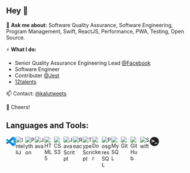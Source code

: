 ## Hey 👋 

💬 **Ask me about:** Software Quality Assurance, Software Engineering, Program Management, Swift, ReactJS, Performance, PWA, Testing, Open Source.

⚡️ **What I do:** 
- Senior Quality Assurance Engineering Lead [@Facebook](https://facebook.com)
- Software Engineer
- Contributer [@Jest](https://github.com/facebook/jest)
- [12talents](https://www.12talents.com)

📫 Contact: [@kalutweets](https://twitter.com/kalutweets)

🥂 Cheers!


## Languages and Tools:

<img align="left" alt="Visual Studio Code" width="26px" src="https://raw.githubusercontent.com/github/explore/80688e429a7d4ef2fca1e82350fe8e3517d3494d/topics/visual-studio-code/visual-studio-code.png" />
<img align="left" alt="IntelliJ" width="26px" src="https://raw.githubusercontent.com/anthonykaluuma/devicon/master/icons/intellij/intellij-original.svg" />
<img align="left" alt="Python" width="26px" src="https://raw.githubusercontent.com/anthonykaluuma/devicon/master/icons/python/python-original.svg" />
<img align="left" alt="Java" width="26px" src="https://raw.githubusercontent.com/anthonykaluuma/devicon/master/icons/java/java-original.svg" />
<img align="left" alt="HTML5" width="26px" src="https://raw.githubusercontent.com/anthonykaluuma/devicon/master/icons/html5/html5-original.svg" />
<img align="left" alt="CSS3" width="26px" src="https://raw.githubusercontent.com/anthonykaluuma/devicon/master/icons/css3/css3-original.svg" />
<img align="left" alt="JavaScript" width="26px" src="https://raw.githubusercontent.com/anthonykaluuma/devicon/master/icons/javascript/javascript-original.svg" />
<img align="left" alt="React" width="26px" src="https://raw.githubusercontent.com/anthonykaluuma/devicon/master/icons/react/react-original.svg" />
<img align="left" alt="TypeScript" width="26px" src="https://raw.githubusercontent.com/anthonykaluuma/devicon/master/icons/typescript/typescript-original.svg" />
<img align="left" alt="Docker" width="26px" src="https://raw.githubusercontent.com/anthonykaluuma/devicon/master/icons/docker/docker-original.svg" />
<img align="left" alt="PosgresSQL" width="26px" src="https://raw.githubusercontent.com/anthonykaluuma/devicon/master/icons/postgresql/postgresql-original.svg" />
<img align="left" alt="MySQL" width="26px" src="https://raw.githubusercontent.com/anthonykaluuma/devicon/master/icons/mysql/mysql-original.svg" />
<img align="left" alt="Git" width="26px" src="https://raw.githubusercontent.com/anthonykaluuma/devicon/master/icons/git/git-original.svg" />
<img align="left" alt="GitHub" width="26px" src="https://raw.githubusercontent.com/anthonykaluuma/devicon/master/icons/github/github-original.svg" />
<img align="left" alt="Swift" width="26px" src="https://raw.githubusercontent.com/anthonykaluuma/devicon/master/icons/swift/swift-original.svg" />
<img align="left" alt="Terminal" width="26px" src="https://raw.githubusercontent.com/github/explore/80688e429a7d4ef2fca1e82350fe8e3517d3494d/topics/terminal/terminal.png" />
<br />
<br />
